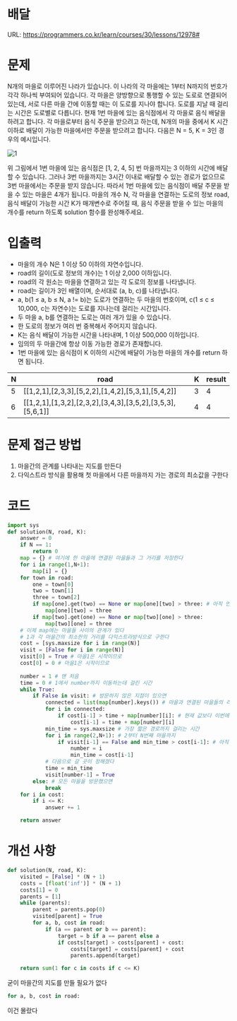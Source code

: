 # 배달

URL: https://programmers.co.kr/learn/courses/30/lessons/12978#

# 문제

N개의 마을로 이루어진 나라가 있습니다. 이 나라의 각 마을에는 1부터 N까지의 번호가 각각 하나씩 부여되어 있습니다. 각 마을은 양방향으로 통행할 수 있는 도로로 연결되어 있는데, 서로 다른 마을 간에 이동할 때는 이 도로를 지나야 합니다. 도로를 지날 때 걸리는 시간은 도로별로 다릅니다. 현재 1번 마을에 있는 음식점에서 각 마을로 음식 배달을 하려고 합니다. 각 마을로부터 음식 주문을 받으려고 하는데, N개의 마을 중에서 K 시간 이하로 배달이 가능한 마을에서만 주문을 받으려고 합니다. 다음은 N = 5, K = 3인 경우의 예시입니다.

![1](https://user-images.githubusercontent.com/87894389/157659386-c935f2fe-510c-4b06-aabd-9ee94b15e3f6.png)

위 그림에서 1번 마을에 있는 음식점은 [1, 2, 4, 5] 번 마을까지는 3 이하의 시간에 배달할 수 있습니다. 그러나 3번 마을까지는 3시간 이내로 배달할 수 있는 경로가 없으므로 3번 마을에서는 주문을 받지 않습니다. 따라서 1번 마을에 있는 음식점이 배달 주문을 받을 수 있는 마을은 4개가 됩니다.
마을의 개수 N, 각 마을을 연결하는 도로의 정보 road, 음식 배달이 가능한 시간 K가 매개변수로 주어질 때, 음식 주문을 받을 수 있는 마을의 개수를 return 하도록 solution 함수를 완성해주세요.

# 입출력

- 마을의 개수 N은 1 이상 50 이하의 자연수입니다.
- road의 길이(도로 정보의 개수)는 1 이상 2,000 이하입니다.
- road의 각 원소는 마을을 연결하고 있는 각 도로의 정보를 나타냅니다.
- road는 길이가 3인 배열이며, 순서대로 (a, b, c)를 나타냅니다.
- a, b(1 ≤ a, b ≤ N, a != b)는 도로가 연결하는 두 마을의 번호이며, c(1 ≤ c ≤ 10,000, c는 자연수)는 도로를 지나는데 걸리는 시간입니다.
- 두 마을 a, b를 연결하는 도로는 여러 개가 있을 수 있습니다.
- 한 도로의 정보가 여러 번 중복해서 주어지지 않습니다.
- K는 음식 배달이 가능한 시간을 나타내며, 1 이상 500,000 이하입니다.
- 임의의 두 마을간에 항상 이동 가능한 경로가 존재합니다.
- 1번 마을에 있는 음식점이 K 이하의 시간에 배달이 가능한 마을의 개수를 return 하면 됩니다.

|N|road|K|result|
|---|------------|---|---|
|5|[[1,2,1],[2,3,3],[5,2,2],[1,4,2],[5,3,1],[5,4,2]]|3|4|
|6|[[1,2,1],[1,3,2],[2,3,2],[3,4,3],[3,5,2],[3,5,3],[5,6,1]]|4|4|

# 문제 접근 방법

1. 마을간의 관계를 나타내는 지도를 만든다
2. 다익스트라 방식을 활용해 첫 마을에서 다른 마을까지 가는 경로의 최소값을 구한다

# 코드 
```python
import sys
def solution(N, road, K):
    answer = 0
    if N == 1:
        return 0
    map = {} # 여기에 한 마을에 연결된 마을들과 그 거리를 저장한다
    for i in range(1,N+1):
        map[i] = {}
    for town in road:
        one = town[0]
        two = town[1]
        three = town[2]
        if map[one].get(two) == None or map[one][two] > three: # 아직 연결이 안됐거나 이미 있는 길이 거리가 더 크면
            map[one][two] = three
        if map[two].get(one) == None or map[two][one] > three:
            map[two][one] = three
    # 이제 map에는 마을들 사이의 관계가 있다
    # 1과 각 마을간의 최소한의 거리를 다익스트라방식으로 구한다
    cost = [sys.maxsize for i in range(N)]
    visit = [False for i in range(N)]
    visit[0] = True # 마을1은 시작이므로
    cost[0] = 0 # 마을1은 시작이므로
    
    number = 1 # 맨 처음
    time = 0 # 1에서 number까지 이동하는데 걸린 시간
    while True:
        if False in visit: # 방문하지 않은 지점이 있으면
            connected = list(map[number].keys()) # 마을과 연결된 마을들의 리스트
            for i in connected:
                if cost[i-1] > time + map[number][i]: # 현재 값보다 이번에 계산한 경로가 더 짧으면
                    cost[i-1] = time + map[number][i]
            min_time = sys.maxsize # 가장 짧은 경로까지 걸리는 시간
            for i in range(2,N+1): # 2부터 N번째 마을까지
                if visit[i-1] == False and min_time > cost[i-1]: # 아직 방문하지 않았고 짧은 경로를 고른다
                    number = i
                    min_time = cost[i-1]
            # 다음으로 갈 곳이 정해졌다
            time = min_time
            visit[number-1] = True
        else: # 모든 마을을 방문했으면
            break
    for i in cost:
        if i <= K:
            answer += 1

    return answer
```

# 개선 사항
```python
def solution(N, road, K):
    visited = [False] * (N + 1)
    costs = [float('inf')] * (N + 1)
    costs[1] = 0
    parents = [1]          
    while (parents):
        parent = parents.pop(0)
        visited[parent] = True
        for a, b, cost in road:
            if (a == parent or b == parent):
                target = b if a == parent else a
                if costs[target] > costs[parent] + cost:
                    costs[target] = costs[parent] + cost
                    parents.append(target)

    return sum(1 for c in costs if c <= K)
```
굳이 마을간의 지도를 만들 필요가 없다

```python
for a, b, cost in road:
```
이건 몰랐다
